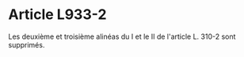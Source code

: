 # Article L933-2

Les deuxième et troisième alinéas du I et le II de l'article L. 310-2 sont supprimés.
